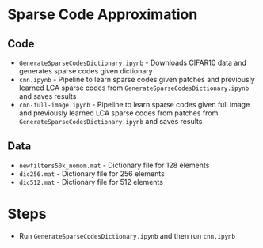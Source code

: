 # Sparse Code Approximation

## Code

* `GenerateSparseCodesDictionary.ipynb` - Downloads CIFAR10 data and generates sparse codes given dictionary
* `cnn.ipynb` - Pipeline to learn sparse codes given patches and previously learned LCA sparse codes from `GenerateSparseCodesDictionary.ipynb` and saves results
* `cnn-full-image.ipynb` - Pipeline to learn sparse codes given full image and previously learned LCA sparse codes from patches from `GenerateSparseCodesDictionary.ipynb` and saves results

## Data

* `newfilters50k_nomom.mat` - Dictionary file for 128 elements 
* `dic256.mat` - Dictionary file for 256 elements
* `dic512.mat` - Dictionary file for 512 elements

# Steps
* Run `GenerateSparseCodesDictionary.ipynb` and then run `cnn.ipynb`
